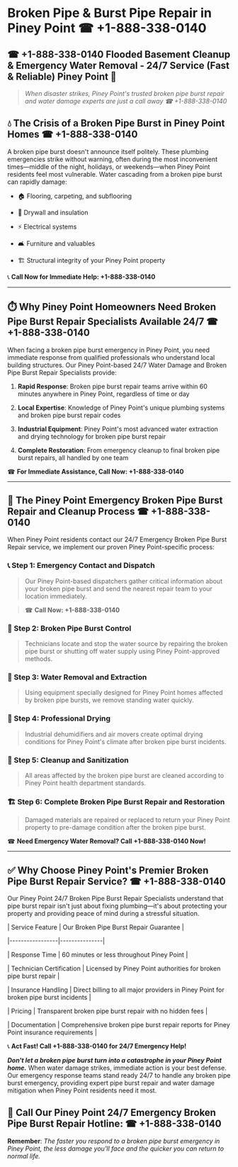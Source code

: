# Broken Pipe & Burst Pipe Repair in Piney Point ☎ +1-888-338-0140  
## ☎ +1-888-338-0140 Flooded Basement Cleanup & Emergency Water Removal - 24/7 Service (Fast & Reliable) Piney Point 🚨  

> *When disaster strikes, Piney Point's trusted broken pipe burst repair and water damage experts are just a call away ☎ +1-888-338-0140*  

## 💧 The Crisis of a Broken Pipe Burst in Piney Point Homes ☎ +1-888-338-0140  

A broken pipe burst doesn't announce itself politely. These plumbing emergencies strike without warning, often during the most inconvenient times—middle of the night, holidays, or weekends—when Piney Point residents feel most vulnerable. Water cascading from a broken pipe burst can rapidly damage:  

* 🏠 Flooring, carpeting, and subflooring  
* 🧱 Drywall and insulation  
* ⚡ Electrical systems  
* 🛋️ Furniture and valuables  
* 🏗️ Structural integrity of your Piney Point property  

📞 **Call Now for Immediate Help: +1-888-338-0140**  

---  

## ⏱️ Why Piney Point Homeowners Need Broken Pipe Burst Repair Specialists Available 24/7 ☎ +1-888-338-0140  

When facing a broken pipe burst emergency in Piney Point, you need immediate response from qualified professionals who understand local building structures. Our Piney Point-based 24/7 Water Damage and Broken Pipe Burst Repair Specialists provide:  

1. **Rapid Response**: Broken pipe burst repair teams arrive within 60 minutes anywhere in Piney Point, regardless of time or day  
2. **Local Expertise**: Knowledge of Piney Point's unique plumbing systems and broken pipe burst repair codes  
3. **Industrial Equipment**: Piney Point's most advanced water extraction and drying technology for broken pipe burst repair  
4. **Complete Restoration**: From emergency cleanup to final broken pipe burst repairs, all handled by one team  

☎ **For Immediate Assistance, Call Now: +1-888-338-0140**  

---  

## 🔧 The Piney Point Emergency Broken Pipe Burst Repair and Cleanup Process ☎ +1-888-338-0140  

When Piney Point residents contact our 24/7 Emergency Broken Pipe Burst Repair service, we implement our proven Piney Point-specific process:  

### 📞 Step 1: Emergency Contact and Dispatch  
> Our Piney Point-based dispatchers gather critical information about your broken pipe burst and send the nearest repair team to your location immediately.  
> ☎ **Call Now: +1-888-338-0140**  

### 🚿 Step 2: Broken Pipe Burst Control  
> Technicians locate and stop the water source by repairing the broken pipe burst or shutting off water supply using Piney Point-approved methods.  

### 🌊 Step 3: Water Removal and Extraction  
> Using equipment specially designed for Piney Point homes affected by broken pipe bursts, we remove standing water quickly.  

### 💨 Step 4: Professional Drying  
> Industrial dehumidifiers and air movers create optimal drying conditions for Piney Point's climate after broken pipe burst incidents.  

### 🧼 Step 5: Cleanup and Sanitization  
> All areas affected by the broken pipe burst are cleaned according to Piney Point health department standards.  

### 🏗️ Step 6: Complete Broken Pipe Burst Repair and Restoration  
> Damaged materials are repaired or replaced to return your Piney Point property to pre-damage condition after the broken pipe burst.  

☎ **Need Emergency Water Removal? Call +1-888-338-0140 Now!**  

---  

## ✅ Why Choose Piney Point's Premier Broken Pipe Burst Repair Service? ☎ +1-888-338-0140  

Our Piney Point 24/7 Broken Pipe Burst Repair Specialists understand that pipe burst repair isn't just about fixing plumbing—it's about protecting your property and providing peace of mind during a stressful situation.  

| Service Feature | Our Broken Pipe Burst Repair Guarantee |  
|-----------------|---------------|  
| Response Time | 60 minutes or less throughout Piney Point |  
| Technician Certification | Licensed by Piney Point authorities for broken pipe burst repair |  
| Insurance Handling | Direct billing to all major providers in Piney Point for broken pipe burst incidents |  
| Pricing | Transparent broken pipe burst repair with no hidden fees |  
| Documentation | Comprehensive broken pipe burst repair reports for Piney Point insurance requirements |  

📞 **Act Fast! Call +1-888-338-0140 for 24/7 Emergency Help!**  

***Don't let a broken pipe burst turn into a catastrophe in your Piney Point home.*** When water damage strikes, immediate action is your best defense. Our emergency response teams stand ready 24/7 to handle any broken pipe burst emergency, providing expert pipe burst repair and water damage mitigation when Piney Point residents need it most.  

## 📱 Call Our Piney Point 24/7 Emergency Broken Pipe Burst Repair Hotline: ☎ +1-888-338-0140  

**Remember**: *The faster you respond to a broken pipe burst emergency in Piney Point, the less damage you'll face and the quicker you can return to normal life.*